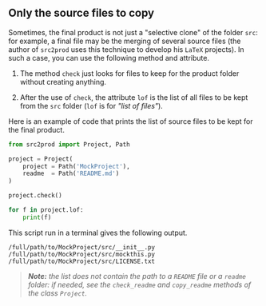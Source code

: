 Only the source files to copy
-----------------------------

Sometimes, the final product is not just a "selective clone" of the folder `src`: for example, a final file may be the merging of several source files (the author of `src2prod` uses this technique to develop his `LaTeX` projects). In such a case, you can use the following method and attribute.

  1. The method `check` just looks for files to keep for the product folder without creating anything.

  1. After the use of `check`, the attribute `lof` is the list of all files to be kept from the `src` folder (`lof` is for *"list of files"*).

Here is an example of code that prints the list of source files to be kept for the final product.

~~~python
from src2prod import Project, Path

project = Project(
    project = Path('MockProject'),
    readme  = Path('README.md')
)

project.check()

for f in project.lof:
    print(f)
~~~

This script run in a terminal gives the following output.

~~~
/full/path/to/MockProject/src/__init__.py
/full/path/to/MockProject/src/mockthis.py
/full/path/to/MockProject/src/LICENSE.txt
~~~


> ***Note:*** *the list does not contain the path to a `README` file or a `readme` folder: if needed, see the `check_readme` and `copy_readme` methods of the class `Project`.*
